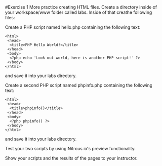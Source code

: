 #Exercise 1
More practice creating HTML files. Create a directory inside of your workspace/www folder called labs.  Inside of that creathe following files:

Create a PHP script named hello.php containing the following text:
```
<html>
 <head>
  <title>PHP Hello World!</title>
 </head>
 <body>
  <?php echo 'Look out world, here is another PHP script!' ?>
 </body>
</html>
```
and save it into your labs directory.

Create a second PHP script named phpinfo.php containing the following text:
```
<html>
 <head>
  <title>phpinfo()</title>
 </head>
 <body>
  <?php phpinfo() ?>
 </body>
</html>
```
and save it into your labs directory.

Test your two scripts by using Nitrous.io's preview functionality. 

Show your scripts and the results of the pages to your instructor. 

